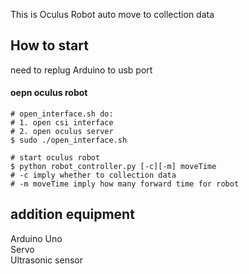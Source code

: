 This is Oculus Robot auto move to collection data

How to start
------------
need to replug Arduino to usb port  

#### oepn oculus robot  
  
	# open_interface.sh do:
	# 1. open csi interface
	# 2. open oculus server	
	$ sudo ./open_interface.sh
	
	# start oculus robot
	$ python robot_controller.py [-c][-m] moveTime
	# -c imply whether to collection data
	# -m moveTime imply how many forward time for robot  
	
addition equipment
------------------

Arduino Uno  
Servo  
Ultrasonic sensor  
